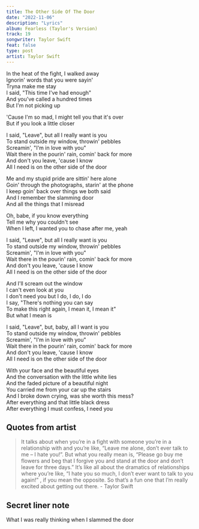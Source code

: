 ```yaml
---
title: The Other Side Of The Door
date: "2022-11-06"
description: "Lyrics"
album: Fearless (Taylor's Version)
track: 19
songwriter: Taylor Swift
feat: false
type: post
artist: Taylor Swift
---
```


<p className="verse-one">
In the heat of the fight, I walked away <br />
Ignorin' words that you were sayin' <br />
Tryna make me stay <br />
I said, "This time I've had enough" <br />
And you've called a hundred times <br />
But I'm not picking up <br />
</p>
<p className="pre-chorus">
'Cause I'm so mad, I might tell you that it's over <br />
But if you look a little closer <br />
</p>
<p className="chorus">
I said, "Leave", but all I really want is you <br />
To stand outside my window, throwin' pebbles <br />
Screamin', "I'm in love with you" <br />
Wait there in the pourin' rain, comin' back for more <br />
And don't you leave, 'cause I know <br />
All I need is on the other side of the door <br />
</p>
<p className="verse-two">
Me and my stupid pride are sittin' here alone <br />
Goin' through the photographs, starin' at the phone <br />
I keep goin' back over things we both said <br />
And I remember the slamming door <br />
And all the things that I misread <br />
</p>
<p className="pre-chorus">
Oh, babe, if you know everything <br />
Tell me why you couldn't see <br />
When I left, I wanted you to chase after me, yeah <br />
</p>
<p className="chorus">
I said, "Leave", but all I really want is you <br />
To stand outside my window, throwin' pebbles <br />
Screamin', "I'm in love with you" <br />
Wait there in the pourin' rain, comin' back for more <br />
And don't you leave, 'cause I know <br />
All I need is on the other side of the door <br />
</p>
<p className="bridge">
And I'll scream out the window <br />
I can't even look at you <br />
I don't need you but I do, I do, I do <br />
I say, "There's nothing you can say <br />
To make this right again, I mean it, I mean it" <br />
But what I mean is <br />
</p>
<p className="chorus">
I said, "Leave", but, baby, all I want is you <br />
To stand outside my window, throwin' pebbles <br />
Screamin', "I'm in love with you" <br />
Wait there in the pourin' rain, comin' back for more <br />
And don't you leave, 'cause I know <br />
All I need is on the other side of the door <br />
</p>
<p className="outro">
With your face and the beautiful eyes <br />
And the conversation with the little white lies <br />
And the faded picture of a beautiful night <br />
You carried me from your car up the stairs <br />
And I broke down crying, was she worth this mess? <br />
After everything and that little black dress <br />
After everything I must confess, I need you <br />
</p>

## Quotes from artist

<blockquote>
It talks about when you’re in a fight with someone you’re in a relationship with and you’re like, “Leave me alone, don’t ever talk to me – I hate you!”. But what you really mean is, “Please go buy me flowers and beg that I forgive you and stand at the door and don’t leave for three days.” It’s like all about the dramatics of relationships where you’re like, “I hate you so much, I don’t ever want to talk to you again!” , if you mean the opposite. So that’s a fun one that I’m really excited about getting out there. - Taylor Swift
</blockquote>

## Secret liner note

What I was really thinking when I slammed the door
